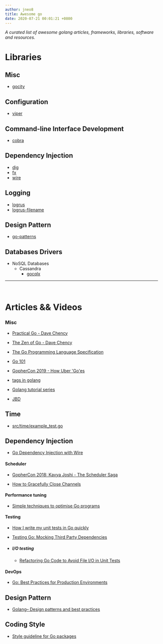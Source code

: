 ```yaml
---
author: jneo8
title: Awesome go
date: 2020-07-21 00:01:21 +0800
---
```


_A curated list of awesome golang articles, frameworks, libraries, software and resources._

<!--more-->

# Libraries

## Misc

* [gocity](https://github.com/rodrigo-brito/gocity)

## Configuration

* [viper](https://github.com/spf13/viper)

## Command-line Interface Development

* [cobra](https://github.com/spf13/cobra)

## Dependency Injection

* [dig](https://github.com/uber-go/dig)
* [fx](https://github.com/uber-go/fx)
* [wire](https://github.com/google/wire)

## Logging

* [logrus](https://github.com/Sirupsen/logrus)
* [logrus-filename](https://github.com/keepeye/logrus-filename)

## Design Pattern

* [go-patterns](https://github.com/tmrts/go-patterns)

## Databases Drivers

* NoSQL Databases
    * Cassandra
        * [gocqlx](https://github.com/scylladb/gocqlx)

---

<br>

# Articles && Videos


### Misc

* [Practical Go - Dave Chency](https://dave.cheney.net/practical-go)

* [The Zen of Go - Dave Chency](https://dave.cheney.net/2020/02/23/the-zen-of-go)

* [The Go Programming Language Specification](https://golang.org/ref/spec)

* [Go 101](https://go101.org/article/101.html)

* [GopherCon 2019 - How Uber 'Go'es](https://about.sourcegraph.com/go/gophercon-2019-how-uber-go-es)

* [tags in golang](https://medium.com/golangspec/tags-in-golang-3e5db0b8ef3e)

* [Golang tutorial series](https://golangbot.com/learn-golang-series/)

* [JBD](https://github.com/rakyll)

## Time

* [src/time/example_test.go](https://golang.org/src/time/example_test.go)

## Dependency Injection

* [Go Dependency Injection with Wire](https://blog.drewolson.org/go-dependency-injection-with-wire)


#### Scheduler

* [GopherCon 2018: Kavya Joshi - The Scheduler Saga](https://www.youtube.com/watch?v=YHRO5WQGh0k)

* [How to Gracefully Close Channels](https://go101.org/article/channel-closing.html)


#### Performance tuning

* [Simple techniques to optimise Go programs](https://stephen.sh/posts/quick-go-performance-improvements)


#### Testing

* [How I write my unit tests in Go quickly](https://dev.to/ilyakaznacheev/how-i-write-my-unit-tests-in-go-quickly-4bd5)

* [Testing Go: Mocking Third Party Dependencies](https://medium.com/@harrygogonis/testing-go-mocking-third-party-dependancies-4ab4e1c9bd3f)

* ##### I/O testing

    * [Refactoring Go Code to Avoid File I/O in Unit Tests](ggendler.dev/2018/go-io-testing/)

#### DevOps

* [Go: Best Practices for Production Environments](http://peter.bourgon.org/go-in-production/#testing-and-validation)

## Design Pattern

* [Golang– Design patterns and best practices](https://dev4devs.com/2019/02/06/golang-design-patterns-and-best-practices/)

## Coding Style

* [Style guideline for Go packages](ggrakyll.org/style-packages/)
